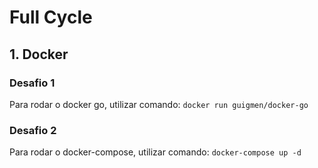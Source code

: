 # Full Cycle

## 1. Docker

### Desafio 1

Para rodar o docker go, utilizar comando:
`docker run guigmen/docker-go`

### Desafio 2

Para rodar o docker-compose, utilizar comando:
`docker-compose up -d`
